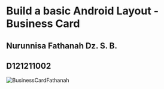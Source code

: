 # Build a basic Android Layout - Business Card
## Nurunnisa Fathanah Dz. S. B.
## D121211002

![BusinessCardFathanah](https://github.com/fathanahdz/unit1-pathway3-D121211002/assets/88815430/47ede8b2-1f64-4c44-8193-4424d7d31519)
